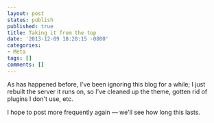 ```yaml
---
layout: post
status: publish
published: true
title: Taking it from the top
date: '2013-12-09 18:28:15 -0800'
categories:
- Meta
tags: []
comments: []
---
```

As has happened before, I've been ignoring this blog for a while; I just
rebuilt the server it runs on, so I've cleaned up the theme, gotten rid of
plugins I don't use, etc.

I hope to post more frequently again &mdash; we'll see how long this lasts.
